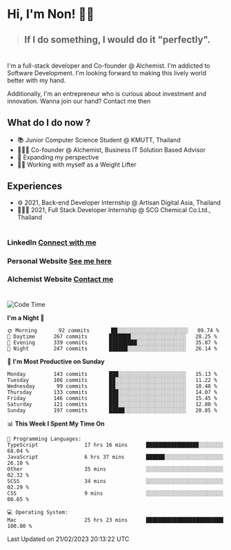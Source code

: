 # Hi, I'm Non! 🖐🏻

> ## If I do something, I would do it "perfectly".

#

I'm a full-stack developer and Co-founder @ Alchemist. I'm addicted to Software Development. I'm looking forward to making this lively world better with my hand.

Additionally, I'm an entrepreneur who is curious about investment and innovation. Wanna join our hand? Contact me then

## What do I do now ?

- 📚 Junior Computer Science Student @ KMUTT, Thailand
- 🧑🏻‍💻 Co-founder @ Alchemist, Business IT Solution Based Advisor
- 🌈 Expanding my perspective
- 🏋🏻 Working with myself as a Weight Lifter

## Experiences

- ⚙️ 2021, Back-end Developer Internship @ Artisan Digital Asia, Thailand
- 🧑🏻‍💻 2021, Full Stack Developer Internship @ SCG Chemical Co.Ltd., Thailand

#

### LinkedIn [Connect with me](https://www.linkedin.com/in/non-nontra/)

### Personal Website [See me here](https://nonnontra.com/)

### Alchemist Website [Contact me](https://alchemist-softwarehouse.co/)

#

<!--START_SECTION:waka-->
![Code Time](http://img.shields.io/badge/Code%20Time-2%2C465%20hrs%202%20mins-blue)

**I'm a Night 🦉** 

```text
🌞 Morning       92 commits       ██░░░░░░░░░░░░░░░░░░░░░░░   09.74 % 
🌆 Daytime      267 commits       ███████░░░░░░░░░░░░░░░░░░   28.25 % 
🌃 Evening      339 commits       █████████░░░░░░░░░░░░░░░░   35.87 % 
🌙 Night        247 commits       ██████░░░░░░░░░░░░░░░░░░░   26.14 % 

```
📅 **I'm Most Productive on Sunday** 

```text
Monday         143 commits       ███░░░░░░░░░░░░░░░░░░░░░░   15.13 % 
Tuesday        106 commits       ██░░░░░░░░░░░░░░░░░░░░░░░   11.22 % 
Wednesday       99 commits       ██░░░░░░░░░░░░░░░░░░░░░░░   10.48 % 
Thursday       133 commits       ███░░░░░░░░░░░░░░░░░░░░░░   14.07 % 
Friday         146 commits       ███░░░░░░░░░░░░░░░░░░░░░░   15.45 % 
Saturday       121 commits       ███░░░░░░░░░░░░░░░░░░░░░░   12.80 % 
Sunday         197 commits       █████░░░░░░░░░░░░░░░░░░░░   20.85 % 

```


📊 **This Week I Spent My Time On** 

```text
💬 Programming Languages: 
TypeScript               17 hrs 16 mins      █████████████████░░░░░░░░   68.04 % 
JavaScript               6 hrs 37 mins       ██████░░░░░░░░░░░░░░░░░░░   26.10 % 
Other                    35 mins             ░░░░░░░░░░░░░░░░░░░░░░░░░   02.32 % 
SCSS                     34 mins             ░░░░░░░░░░░░░░░░░░░░░░░░░   02.29 % 
CSS                      9 mins              ░░░░░░░░░░░░░░░░░░░░░░░░░   00.65 % 

💻 Operating System: 
Mac                      25 hrs 23 mins      █████████████████████████   100.00 % 

```


 Last Updated on 21/02/2023 20:13:22 UTC
<!--END_SECTION:waka-->
